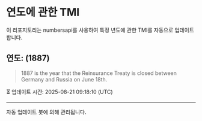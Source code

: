 
# 연도에 관한 TMI

이 리포지토리는 numbersapi를 사용하여 특정 년도에 관한 TMI를 자동으로 업데이트합니다.

## 연도: (1887)
> 1887 is the year that the Reinsurance Treaty is closed between Germany and Russia on June 18th.

⏳ 업데이트 시간: 2025-08-21 09:18:10 (UTC)

---
자동 업데이트 봇에 의해 관리됩니다.
